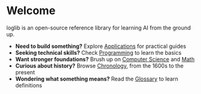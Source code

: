 # Welcome

loglib is an open-source reference library for learning AI from the ground up.

- **Need to build something?** Explore [Applications](applications/index.md) for practical guides
- **Seeking technical skills?** Check [Programming](programming/index.md) to learn the basics
- **Want stronger foundations?** Brush up on [Computer Science](computer-science/index.md) and [Math](math/index.md)
- **Curious about history?** Browse [Chronology](chronology/index.md), from the 1600s to the present
- **Wondering what something means?** Read the [Glossary](glossary/index.md) to learn definitions

